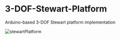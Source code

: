 # 3-DOF-Stewart-Platform
Arduino-based 3-DOF Stewart platform implementation

![stewartPlatform](https://github.com/chungtyler/3-DOF-Stewart-Platform/assets/161693961/536e30f1-3615-459e-aa49-4c57e4c4eb4c)
